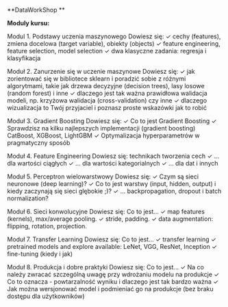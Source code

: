 **DataWorkShop **

**Moduly kursu:**

Modul 1. Podstawy uczenia maszynowego
Dowiesz się:
✓ cechy (features), zmiena docelowa (target variable), obiekty (objects)
✓ feature engineering, feature selection, model selection
✓ dwa klasyczne zadania: regresja i klasyfikacja


Moduł 2. Zanurzenie się w uczenie maszynowe
Dowiesz się:
✓ jak zorientować się w bibliotece sklearn i poradzić sobie z różnymi algorytmami, takie jak drzewa decyzyjne (decision trees), lasy losowe (random forest) i inne
✓ dlaczego jest tak ważna prawidłowa walidacja modeli, np. krzyżowa walidacja (cross-validation) czy inne
✓ dlaczego wizualizacja to Twój przyjaciel i poznasz proste wskazówki jak to robić

Moduł 3. Gradient Boosting
Dowiesz się:
✓ Co to jest Gradient Boosting
✓ Sprawdzisz na kilku najlepszych implementacji (gradient boosting) CatBoost, XGBoost, LightGBM
✓ Optymalizacja hyperparametrów w pragmatyczny sposób


Moduł 4. Feature Engineering
Dowiesz się:
technikach tworzenia cech
✓ ... dla wartości ciągłych
✓ ... dla wartości kategorialnych
✓ ... dla dat i innych


Moduł 5. Perceptron wielowarstwowy
Dowiesz się:
✓ Czym są sieci neuronowe (deep learning)?
✓ Co to jest warstwy (input, hidden, output) i kiedy zaczynają się sieci glębokie ;)?
✓ ... backpropagation, dropout i batch normalization?


Moduł 6. Sieci konwolucyjne
Dowiesz się:
Co to jest...
✓ map features (kernels), max/average pooling.
✓ stride, padding.
✓ data augmentation: flipping, rotation, projection.


Moduł 7. Transfer Learning
Dowiesz się:
Co to jest...
✓ transfer learning
✓ pretrained models and explore available: LeNet, VGG, ResNet, Inception
✓ fine-tuning (kiedy i jak)


Moduł 8. Produkcja i dobre praktyki
Dowiesz się:
Co to jest...
✓ Na co należy zwracać szczególną uwagę przy wdrożaniu modelu na produkcje
✓ Co to oznacza - powtarzalność wyniku i dlaczego jest tak bardzo ważna
✓ Jak można wersjonować model i podmieniać go na produkcje (bez braku dostępu dla użytkowników)
